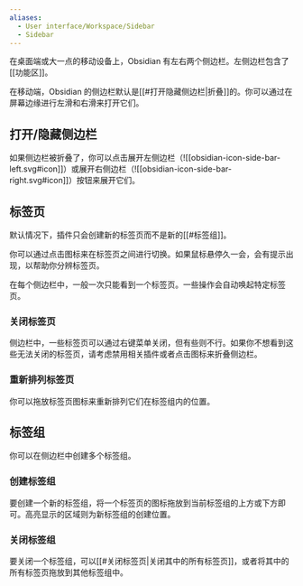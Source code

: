 ```yaml
---
aliases:
  - User interface/Workspace/Sidebar
  - Sidebar
---
```


在桌面端或大一点的移动设备上，Obsidian 有左右两个侧边栏。左侧边栏包含了[[功能区]]。

在移动端，Obsidian 的侧边栏默认是[[#打开隐藏侧边栏|折叠]]的。你可以通过在屏幕边缘进行左滑和右滑来打开它们。

## 打开/隐藏侧边栏

如果侧边栏被折叠了，你可以点击展开左侧边栏（![[obsidian-icon-side-bar-left.svg#icon]]）或展开右侧边栏（![[obsidian-icon-side-bar-right.svg#icon]]）按钮来展开它们。

## 标签页

默认情况下，插件只会创建新的标签页而不是新的[[#标签组]]。

你可以通过点击图标来在标签页之间进行切换。如果鼠标悬停久一会，会有提示出现，以帮助你分辨标签页。

在每个侧边栏中，一般一次只能看到一个标签页。一些操作会自动唤起特定标签页。

### 关闭标签页

侧边栏中，一些标签页可以通过右键菜单关闭，但有些则不行。如果你不想看到这些无法关闭的标签页，请考虑禁用相关插件或者点击图标来折叠侧边栏。

### 重新排列标签页

你可以拖放标签页图标来重新排列它们在标签组内的位置。

## 标签组

你可以在侧边栏中创建多个标签组。

### 创建标签组

要创建一个新的标签组，将一个标签页的图标拖放到当前标签组的上方或下方即可。高亮显示的区域则为新标签组的创建位置。

### 关闭标签组

要关闭一个标签组，可以[[#关闭标签页|关闭其中的所有标签页]]，或者将其中的所有标签页拖放到其他标签组中。
